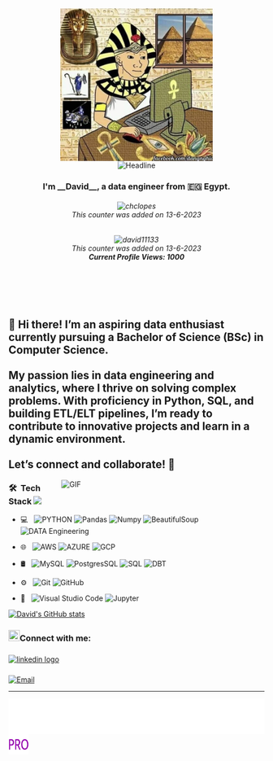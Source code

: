 <div align=center>
          <img alt="gif" align="center" src="https://github.com/david11133/david11133/blob/main/ancient_egyption_on_computer.jpg" width=300 height=300/>
    </div>

<div align=center>
        <img src="https://readme-typing-svg.herokuapp.com?font=Fira+Code&weight=500&size=26&pause=1000&color=00F727&random=false&width=520&lines=Hi+there+I'm+David+Nady;ETL+and+Big+Data+Engineer;Passionate+about+Data+Engineering" alt="Headline" />
    </div>

<h3 align="center">I'm __David__, a data engineer from 🇪🇬 Egypt.</h3>


<h6 align="center">
          <img src="https://komarev.com/ghpvc/?username=Moataz-Elmesmary&label=Profile%20views&color=0e75b6&style=flat" alt="chclopes" />
          <br>
          <i>This counter was added on 13-6-2023</i>
</h6>


<h6 align="center">
    <img src="https://komarev.com/ghpvc/?username=Moataz-Elmesmary&label=Profile%20views&color=0e75b6&style=flat" alt="david11133" /><br>
    <i>This counter was added on 13-6-2023</i><br>
    <b>Current Profile Views: 1000</b>
</h6>


<h2 align="left">
<br> <br>
</h2>

<h2>
          👋 Hi there! I’m an aspiring data enthusiast currently pursuing a Bachelor of Science (BSc) in Computer Science. <br><br>
          My passion lies in data engineering and analytics, where I thrive on solving complex problems. With proficiency in Python, SQL, and building ETL/ELT pipelines, I’m ready to contribute to innovative projects and learn in a dynamic environment. <br><br> 
          Let’s connect and collaborate! 🚀
</h2>









<img align="right" width="400" alt="GIF" src="https://blog.cloudlayer.io/content/images/2020/12/coding-freak.gif"/>






<h3> 🛠 &nbsp;Tech Stack <img src="https://media.giphy.com/media/j2pOGeGYKe2xCCKwfi/giphy.gif" width="40"></h3>

- 💻 &nbsp;
  ![PYTHON](https://img.shields.io/badge/-Python-333333?style=flat&logo=python)
  ![Pandas](https://img.shields.io/badge/Pandas-150458?style=flat-square&logo=pandas&logoColor=white")
  ![Numpy](https://img.shields.io/badge/Numpy-013243?style=flat-square&logo=numpy&logoColor=white")
  ![BeautifulSoup](https://img.shields.io/badge/BeautifulSoup-gray)
  ![DATA Engineering](https://img.shields.io/badge/Data%20Engineering-gray)

- 🌐 &nbsp;
  ![AWS](https://img.shields.io/badge/aws-gray?style=flat&logo=amazonaws)
  ![AZURE](https://img.shields.io/badge/-Azure-333333?style=flat&logo=Azure)
  ![GCP](https://img.shields.io/badge/gcp-gray?style=flat&logo=googlecloud)

- 🛢 &nbsp;
  ![MySQL](https://img.shields.io/badge/-MySQL-333333?style=flat&logo=mysql)
  ![PostgresSQL](https://img.shields.io/badge/-Postgres-333333?style=flat&logo=postgres)
  ![SQL](https://img.shields.io/badge/SQL-gray?logo=microsoftsqlserver)
  ![DBT](https://img.shields.io/badge/dbt-gray?style=flat&logo=dbt)
  
- ⚙️ &nbsp;
  ![Git](https://img.shields.io/badge/-Git-333333?style=flat&logo=git)
  ![GitHub](https://img.shields.io/badge/-GitHub-333333?style=flat&logo=github)
- 🔧 &nbsp;
  ![Visual Studio Code](https://img.shields.io/badge/-Visual%20Studio%20Code-333333?style=flat&logo=visual-studio-code&logoColor=007ACC)
  ![Jupyter](https://img.shields.io/badge/Jupyter-F37626?style=flat-square&logo=Jupyter&logoColor=white)


[![David's GitHub stats](https://github-readme-stats.vercel.app/api?username=david11133&show_icons=true&theme=onedark)](https://github.com/david11133/github-readme-stats)

<!--
| <img align="center" src="https://github-readme-stats.vercel.app/api?username=david11133&show_icons=true&include_all_commits=true&theme=buefy&hide_border=true"/> |<img align="center" src="https://github-readme-stats.vercel.app/api/top-langs/?username=david11133&layout=compact&theme=buefy&hide_border=true"/> |
| ------------- | ------------- |
-->


<h3 align="left"><img src="https://media.giphy.com/media/5WJ6SOKeNKrSzblU4R/giphy.gif" width=22 height=22>Connect with me:</h3> 

###

<div align="left">
  <a href="https://www.linkedin.com/in/david-nady/" target="_blank">
    <img src="https://img.shields.io/static/v1?message=LinkedIn&logo=linkedin&label=&color=0077B5&logoColor=white&labelColor=&style=for-the-badge" height="35" alt="linkedin logo"  />
  </a>
</div>

###


<a href="davidnady4yad@gmail.com"><img alt="Email" src="https://img.shields.io/badge/Gmail-davidnady4yad%40gmail.com-blue?style=flat&logo=gmail"></a><br>

<!-- +  

<h3 align="left">Languages and Tools:</h3>

<img height=50 src="https://cdn.jsdelivr.net/gh/devicons/devicon/icons/python/python-original.svg"/><img height=50 src="https://cdn.jsdelivr.net/gh/devicons/devicon/icons/html5/html5-original.svg" /><img height=50 src="https://cdn.jsdelivr.net/gh/devicons/devicon/icons/css3/css3-original.svg" /><img height=50 src="https://cdn.jsdelivr.net/gh/devicons/devicon/icons/git/git-plain.svg"/><img height=50 src="https://cdn.jsdelivr.net/gh/devicons/devicon/icons/github/github-original.svg"/><img height=50 src="https://cdn.jsdelivr.net/gh/devicons/devicon/icons/mysql/mysql-original.svg"/><img height=50 src="https://cdn.jsdelivr.net/gh/devicons/devicon/icons/vscode/vscode-original.svg"/>

+ -->





<hr>
 
<img align='center'  height="70" alt="Thanks" width="100%" src="https://github.com/Moataz-Elmesmary/Moataz-Elmesmary/blob/main/Moataz.svg">
<a href='https://github.com/pricing'><img src='https://raw.githubusercontent.com/acervenky/animated-github-badges/master/assets/pro.gif' width='40' height='40'></a>
